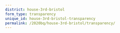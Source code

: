 ```yaml
---
district: house-3rd-bristol
form_type: transparency
unique_id: house-3rd-bristol-transparency
permalink: /2020bq/house-3rd-bristol/transparency/
---
```

